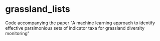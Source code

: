 # grassland_lists
Code accompanying the paper "A machine learning approach to identify effective parsimonious sets of indicator taxa for grassland diversity monitoring"
